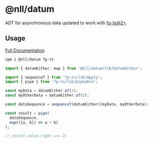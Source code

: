 # @nll/datum

ADT for asynchronous data updated to work with [fp-ts@2+](https://github.com/gcanti/fp-ts).

## Usage

[Full Documentation](https://nullpub.github.io/datum/)

```bash
npm i @nll/datum fp-ts
```

```typescript
import { datumEither, map } from '@nll/datum/lib/DatumEither';

import { sequenceT } from 'fp-ts/lib/Apply';
import { pipe } from 'fp-ts/lib/pipeable';

const myData = datumEither.of(1);
const myOtherData = datumEither.of(2);

const dataSequence = sequenceT(datumEither)(myData, myOtherData);

const result = pipe(
  dataSequence,
  map(([a, b]) => a + b)
);

// result.value.right === 3;
```
